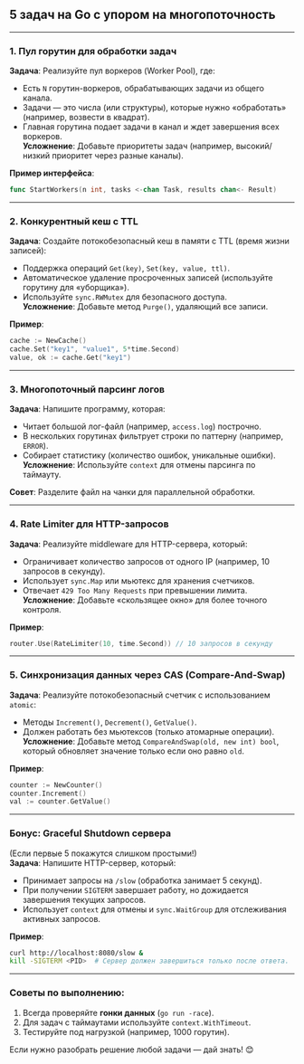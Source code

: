 ## 5 задач на Go с упором на многопоточность

---

### **1. Пул горутин для обработки задач**  
**Задача**: Реализуйте пул воркеров (Worker Pool), где:  
- Есть `N` горутин-воркеров, обрабатывающих задачи из общего канала.  
- Задачи — это числа (или структуры), которые нужно «обработать» (например, возвести в квадрат).  
- Главная горутина подает задачи в канал и ждет завершения всех воркеров.  
**Усложнение**: Добавьте приоритеты задач (например, высокий/низкий приоритет через разные каналы).  

**Пример интерфейса**:  
```go
func StartWorkers(n int, tasks <-chan Task, results chan<- Result)
```

---

### **2. Конкурентный кеш с TTL**  
**Задача**: Создайте потокобезопасный кеш в памяти с TTL (время жизни записей):  
- Поддержка операций `Get(key)`, `Set(key, value, ttl)`.  
- Автоматическое удаление просроченных записей (используйте горутину для «уборщика»).  
- Используйте `sync.RWMutex` для безопасного доступа.  
**Усложнение**: Добавьте метод `Purge()`, удаляющий все записи.  

**Пример**:  
```go
cache := NewCache()
cache.Set("key1", "value1", 5*time.Second)
value, ok := cache.Get("key1")
```

---

### **3. Многопоточный парсинг логов**  
**Задача**: Напишите программу, которая:  
- Читает большой лог-файл (например, `access.log`) построчно.  
- В нескольких горутинах фильтрует строки по паттерну (например, `ERROR`).  
- Собирает статистику (количество ошибок, уникальные ошибки).  
**Усложнение**: Используйте `context` для отмены парсинга по таймауту.  

**Совет**: Разделите файл на чанки для параллельной обработки.  

---

### **4. Rate Limiter для HTTP-запросов**  
**Задача**: Реализуйте middleware для HTTP-сервера, который:  
- Ограничивает количество запросов от одного IP (например, 10 запросов в секунду).  
- Использует `sync.Map` или мьютекс для хранения счетчиков.  
- Отвечает `429 Too Many Requests` при превышении лимита.  
**Усложнение**: Добавьте «скользящее окно» для более точного контроля.  

**Пример**:  
```go
router.Use(RateLimiter(10, time.Second)) // 10 запросов в секунду
```

---

### **5. Синхронизация данных через CAS (Compare-And-Swap)**  
**Задача**: Реализуйте потокобезопасный счетчик с использованием `atomic`:  
- Методы `Increment()`, `Decrement()`, `GetValue()`.  
- Должен работать без мьютексов (только атомарные операции).  
**Усложнение**: Добавьте метод `CompareAndSwap(old, new int) bool`, который обновляет значение только если оно равно `old`.  

**Пример**:  
```go
counter := NewCounter()
counter.Increment()
val := counter.GetValue()
```

---

### **Бонус: Graceful Shutdown сервера**  
(Если первые 5 покажутся слишком простыми!)  
**Задача**: Напишите HTTP-сервер, который:  
- Принимает запросы на `/slow` (обработка занимает 5 секунд).  
- При получении `SIGTERM` завершает работу, но дожидается завершения текущих запросов.  
- Использует `context` для отмены и `sync.WaitGroup` для отслеживания активных запросов.  

**Пример**:  
```bash
curl http://localhost:8080/slow &  
kill -SIGTERM <PID>  # Сервер должен завершиться только после ответа.
```

---

### Советы по выполнению:  
1. Всегда проверяйте **гонки данных** (`go run -race`).  
2. Для задач с таймаутами используйте `context.WithTimeout`.  
3. Тестируйте под нагрузкой (например, 1000 горутин).  

Если нужно разобрать решение любой задачи — дай знать! 😊